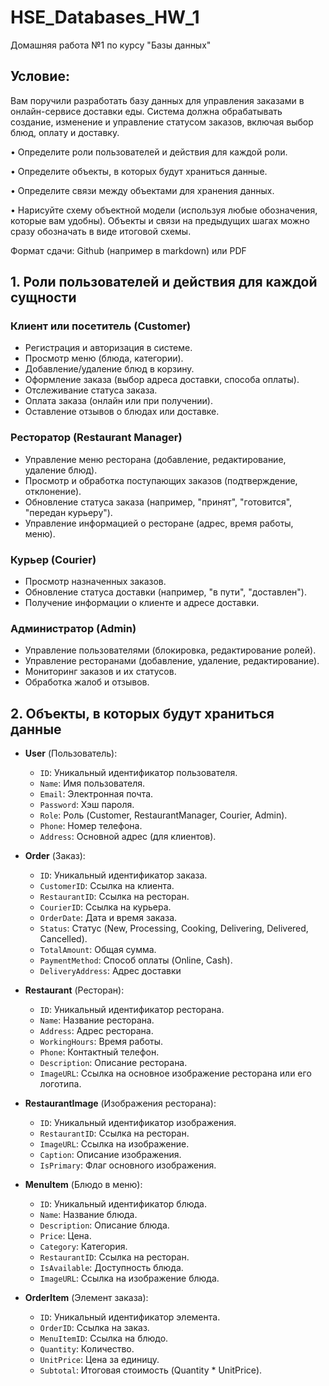 # HSE_Databases_HW_1
Домашняя работа №1 по курсу "Базы данных"


## Условие:

Вам поручили разработать базу данных для управления заказами в онлайн-сервисе доставки еды. Система должна обрабатывать создание, изменение и управление статусом заказов, включая выбор блюд, оплату и доставку.

• Определите роли пользователей и действия для каждой роли.

• Определите объекты, в которых будут храниться данные.

• Определите связи между объектами для хранения данных.

• Нарисуйте схему объектной модели (используя любые обозначения, которые вам удобны). Объекты и связи на предыдущих шагах можно сразу обозначать в виде итоговой схемы.

Формат сдачи: Github (например в markdown) или PDF


## 1. Роли пользователей и действия для каждой сущности

### Клиент или посетитель (Customer)
- Регистрация и авторизация в системе.
- Просмотр меню (блюда, категории).
- Добавление/удаление блюд в корзину.
- Оформление заказа (выбор адреса доставки, способа оплаты).
- Отслеживание статуса заказа.
- Оплата заказа (онлайн или при получении).
- Оставление отзывов о блюдах или доставке.

### Ресторатор (Restaurant Manager)
- Управление меню ресторана (добавление, редактирование, удаление блюд).
- Просмотр и обработка поступающих заказов (подтверждение, отклонение).
- Обновление статуса заказа (например, "принят", "готовится", "передан курьеру").
- Управление информацией о ресторане (адрес, время работы, меню).


### Курьер (Courier)
- Просмотр назначенных заказов.
- Обновление статуса доставки (например, "в пути", "доставлен").
- Получение информации о клиенте и адресе доставки.


### Администратор (Admin)
- Управление пользователями (блокировка, редактирование ролей).
- Управление ресторанами (добавление, удаление, редактирование).
- Мониторинг заказов и их статусов.
- Обработка жалоб и отзывов.

## 2. Объекты, в которых будут храниться данные

- **User** (Пользователь):
  - `ID`: Уникальный идентификатор пользователя.
  - `Name`: Имя пользователя.
  - `Email`: Электронная почта.
  - `Password`: Хэш пароля.
  - `Role`: Роль (Customer, RestaurantManager, Courier, Admin).
  - `Phone`: Номер телефона.
  - `Address`: Основной адрес (для клиентов).
 
- **Order** (Заказ):
  - `ID`: Уникальный идентификатор заказа.
  - `CustomerID`: Ссылка на клиента.
  - `RestaurantID`: Ссылка на ресторан.
  - `CourierID`: Ссылка на курьера.
  - `OrderDate`: Дата и время заказа.
  - `Status`: Статус (New, Processing, Cooking, Delivering, Delivered, Cancelled).
  - `TotalAmount`: Общая сумма.
  - `PaymentMethod`: Способ оплаты (Online, Cash).
  - `DeliveryAddress`: Адрес доставки
 
- **Restaurant** (Ресторан):
  - `ID`: Уникальный идентификатор ресторана.
  - `Name`: Название ресторана.
  - `Address`: Адрес ресторана.
  - `WorkingHours`: Время работы.
  - `Phone`: Контактный телефон.
  - `Description`: Описание ресторана.
  - `ImageURL`: Ссылка на основное изображение ресторана или его логотипа.

- **RestaurantImage** (Изображения ресторана):
  - `ID`: Уникальный идентификатор изображения.
  - `RestaurantID`: Ссылка на ресторан.
  - `ImageURL`: Ссылка на изображение.
  - `Caption`: Описание изображения.
  - `IsPrimary`: Флаг основного изображения.

- **MenuItem** (Блюдо в меню):
  - `ID`: Уникальный идентификатор блюда.
  - `Name`: Название блюда.
  - `Description`: Описание блюда.
  - `Price`: Цена.
  - `Category`: Категория.
  - `RestaurantID`: Ссылка на ресторан.
  - `IsAvailable`: Доступность блюда.
  - `ImageURL`: Ссылка на изображение блюда.

- **OrderItem** (Элемент заказа):
  - `ID`: Уникальный идентификатор элемента.
  - `OrderID`: Ссылка на заказ.
  - `MenuItemID`: Ссылка на блюдо.
  - `Quantity`: Количество.
  - `UnitPrice`: Цена за единицу.
  - `Subtotal`: Итоговая стоимость (Quantity * UnitPrice).



 
